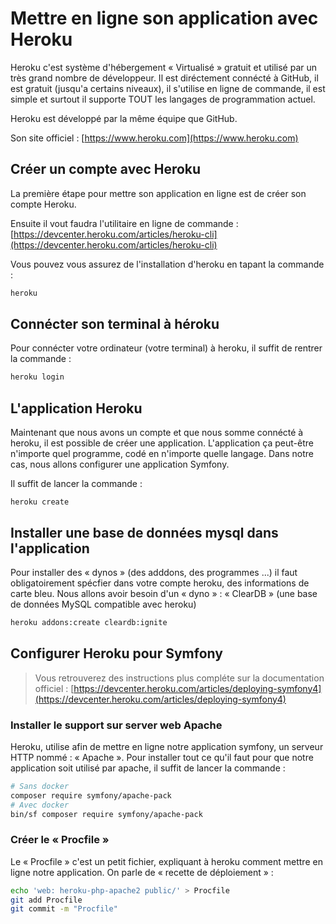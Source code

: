 # Mettre en ligne son application avec Heroku

Heroku c'est système d'hébergement « Virtualisé » gratuit et utilisé par un très grand nombre de développeur. Il est diréctement connécté à GitHub, il est gratuit (jusqu'a certains niveaux), il s'utilise en ligne de commande, il est simple et surtout il supporte TOUT les langages de programmation actuel.

Heroku est développé par la même équipe que GitHub.

Son site officiel : [https://www.heroku.com](https://www.heroku.com)

## Créer un compte avec Heroku

La première étape pour mettre son application en ligne est de créer son compte Heroku.

Ensuite il vout faudra l'utilitaire en ligne de commande : [https://devcenter.heroku.com/articles/heroku-cli](https://devcenter.heroku.com/articles/heroku-cli)

Vous pouvez vous assurez de l'installation d'heroku en tapant la commande :

```bash
heroku
```

## Connécter son terminal à héroku

Pour connécter votre ordinateur (votre terminal) à heroku, il suffit de rentrer la commande :

```bash
heroku login
```

## L'application Heroku

Maintenant que nous avons un compte et que nous somme connécté à heroku, il est possible de créer une application. L'application ça peut-être n'importe quel programme, codé en n'importe quelle langage. Dans notre cas, nous allons configurer une application Symfony.

Il suffit de lancer la commande :

```
heroku create
```

## Installer une base de données mysql dans l'application

Pour installer des « dynos » (des adddons, des programmes ...) il faut obligatoirement spécfier dans votre compte heroku, des informations de carte bleu. Nous allons avoir besoin d'un « dyno » : « ClearDB » (une base de données MySQL compatible avec heroku)

```bash
heroku addons:create cleardb:ignite
```

## Configurer Heroku pour Symfony

> Vous retrouverez des instructions plus compléte sur la documentation officiel : [https://devcenter.heroku.com/articles/deploying-symfony4](https://devcenter.heroku.com/articles/deploying-symfony4)

### Installer le support sur server web Apache

Heroku, utilise afin de mettre en ligne notre application symfony, un serveur HTTP nommé : « Apache ». Pour installer tout ce qu'il faut pour que notre application soit utilisé par apache, il suffit de lancer la commande :

```bash
# Sans docker
composer require symfony/apache-pack
# Avec docker
bin/sf composer require symfony/apache-pack
```

### Créer le « Procfile »

Le « Procfile » c'est un petit fichier, expliquant à heroku comment mettre en ligne notre application. On parle de « recette de déploiement » :

```bash
echo 'web: heroku-php-apache2 public/' > Procfile
git add Procfile
git commit -m "Procfile"
```
